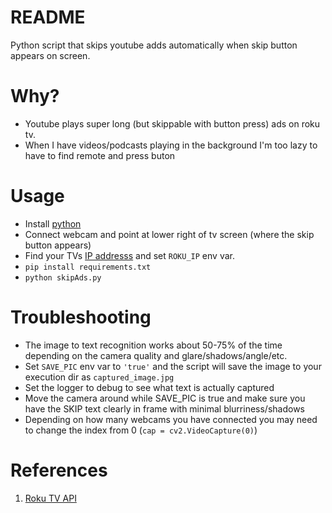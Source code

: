 # README
Python script that skips youtube adds automatically when skip button appears on screen.

# Why?
- Youtube plays super long (but skippable with button press) ads on roku tv.
- When I have videos/podcasts playing in the background I'm too lazy to have to find remote and press buton
  
# Usage
- Install [python](https://www.python.org/downloads/)
- Connect webcam and point at lower right of tv screen (where the skip button appears)
- Find your TVs [IP addresss](https://www.lifewire.com/how-to-find-roku-ip-address-4174687) and set `ROKU_IP` env var.
- `pip install requirements.txt`
- `python skipAds.py`

# Troubleshooting
- The image to text recognition works about 50-75% of the time depending on the camera quality and glare/shadows/angle/etc.
- Set `SAVE_PIC` env var to `'true'` and the script will save the image to your execution dir as `captured_image.jpg`
- Set the logger to debug to see what text is actually captured
- Move the camera around while SAVE_PIC is true and make sure you have the SKIP text clearly in frame with minimal blurriness/shadows
- Depending on how many webcams you have connected you may need to change the index from 0 (`cap = cv2.VideoCapture(0)`)

# References
1. [Roku TV API](https://developer.roku.com/docs/developer-program/dev-tools/external-control-api.md)

